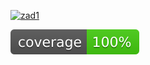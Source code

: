[![zad1](https://github.com/mariuszkrzyzopolski/TAU6.1/actions/workflows/zad1.yml/badge.svg)](https://github.com/mariuszkrzyzopolski/TAU6.1/actions/workflows/zad1.yml)

![jacoco](https://github.com/mariuszkrzyzopolski/TAU6.1/blob/103461b36f5fdf6a4916967801a1958c7b7b7cb2/.github/badges/jacoco.svg)
